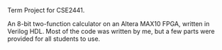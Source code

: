 Term Project for CSE2441.

An 8-bit two-function calculator on an Altera MAX10 FPGA, written in Verilog HDL. 
Most of the code was written by me, but a few parts were provided for all students to use.
